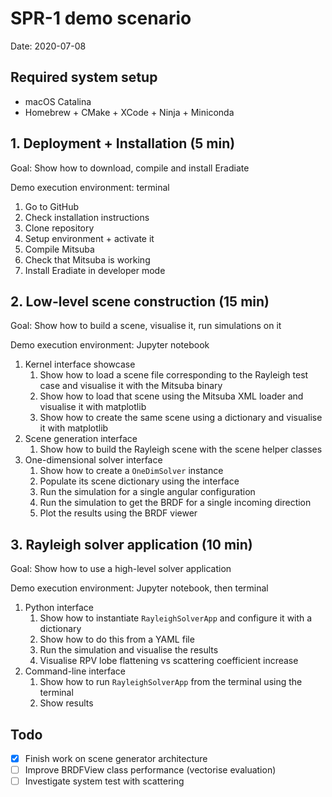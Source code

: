 # SPR-1 demo scenario

Date: 2020-07-08

## Required system setup

- macOS Catalina
- Homebrew + CMake + XCode + Ninja + Miniconda

## 1. Deployment + Installation (5 min)

Goal: Show how to download, compile and install Eradiate

Demo execution environment: terminal

1. Go to GitHub
2. Check installation instructions
3. Clone repository
4. Setup environment + activate it
5. Compile Mitsuba
6. Check that Mitsuba is working
7. Install Eradiate in developer mode

## 2. Low-level scene construction (15 min)

Goal: Show how to build a scene, visualise it, run simulations on it

Demo execution environment: Jupyter notebook

1. Kernel interface showcase
	1. Show how to load a scene file corresponding to the Rayleigh test case and visualise it with the Mitsuba binary
	2. Show how to load that scene using the Mitsuba XML loader and visualise it with matplotlib
	3. Show how to create the same scene using a dictionary and visualise it with matplotlib
2. Scene generation interface
	1. Show how to build the Rayleigh scene with the scene helper classes
3. One-dimensional solver interface
	1. Show how to create a `OneDimSolver` instance
	2. Populate its scene dictionary using the interface
	3. Run the simulation for a single angular configuration
	4. Run the simulation to get the BRDF for a single incoming direction
	5. Plot the results using the BRDF viewer

## 3. Rayleigh solver application (10 min)

Goal: Show how to use a high-level solver application

Demo execution environment: Jupyter notebook, then terminal

1. Python interface
	1. Show how to instantiate `RayleighSolverApp` and configure it with a dictionary
	2. Show how to do this from a YAML file
	3. Run the simulation and visualise the results
	4. Visualise RPV lobe flattening vs scattering coefficient increase
2. Command-line interface
	1. Show how to run `RayleighSolverApp` from the terminal using the terminal
	2. Show results

## Todo

- [x] Finish work on scene generator architecture
- [ ] Improve BRDFView class performance (vectorise evaluation)
- [ ] Investigate system test with scattering

